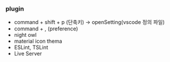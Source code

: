 ### plugin
- command + shift + p (단축키) -> openSetting(vscode 정의 파일)
- command + , (preference)
- night owl 
- material icon thema
- ESLint, TSLint
- Live Server